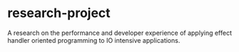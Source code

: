 # research-project
A research on the performance and developer experience of applying effect handler oriented programming to IO intensive applications.
